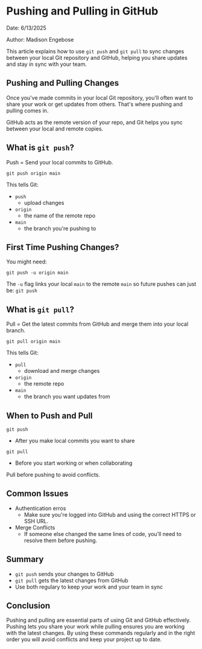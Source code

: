 # Pushing and Pulling in GitHub
Date: 6/13/2025 

Author: Madison Engebose

This article explains how to use `git push` and `git pull` to sync changes between your local Git repository and GitHub, helping you share updates and stay in sync with your team.

## Pushing and Pulling Changes
Once you've made commits in your local Git repository, you'll often want to share your work or get updates from others. That's where pushing and pulling comes in.

GitHub acts as the remote version of your repo, and Git helps you sync between your local and remote copies.

## What is `git push`?
Push = Send your local commits to GitHub.

`git push origin main`

This tells Git:
- `push` 
    - upload changes
- `origin`
    - the name of the remote repo
- `main`
    - the branch you're pushing to

## First Time Pushing Changes?
You might need:

`git push -u origin main`

The `-u` flag links your local `main` to the remote `main` so future pushes can just be:
`git push`

## What is `git pull`?
Pull = Get the latest commits from GitHub and merge them into your local branch.

`git pull origin main`

This tells Git:
- `pull`
    - download and merge changes
- `origin`
    - the remote repo
- `main`
    - the branch you want updates from

## When to Push and Pull

`git push`

- After you make local commits you want to share

`git pull`

- Before you start working or when collaborating

Pull before pushing to avoid conflicts.

## Common Issues
- Authentication erros
    - Make sure you're logged into GitHub and using the correct HTTPS or SSH URL.
- Merge Conflicts
    - If someone else changed the same lines of code, you’ll need to resolve them before pushing.

## Summary
- `git push` sends your changes to GitHub
- `git pull` gets the latest changes from GitHub
- Use both regulary to keep your work and your team in sync

## Conclusion
Pushing and pulling are essential parts of using Git and GitHub effectively. Pushing lets you share your work while pulling ensures you are working with the latest changes. By using these commands regularly and in the right order you will avoid conflicts and keep your project up to date.